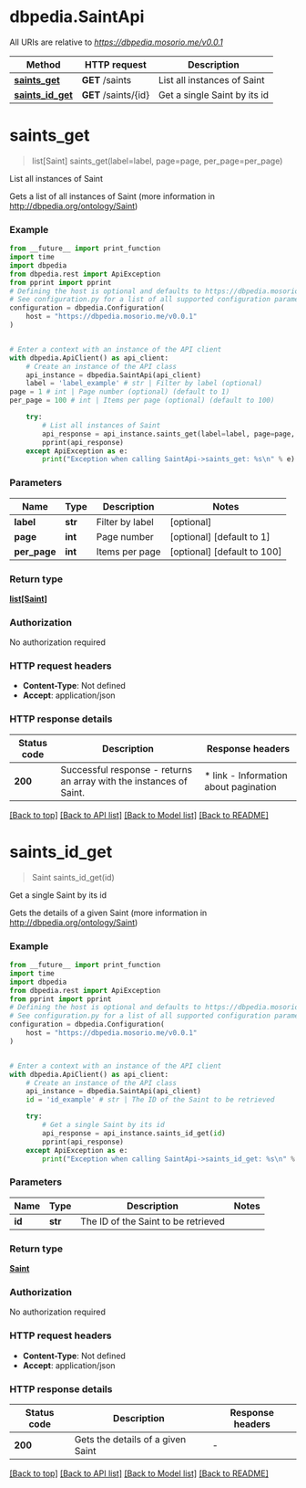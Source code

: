 # dbpedia.SaintApi

All URIs are relative to *https://dbpedia.mosorio.me/v0.0.1*

Method | HTTP request | Description
------------- | ------------- | -------------
[**saints_get**](SaintApi.md#saints_get) | **GET** /saints | List all instances of Saint
[**saints_id_get**](SaintApi.md#saints_id_get) | **GET** /saints/{id} | Get a single Saint by its id


# **saints_get**
> list[Saint] saints_get(label=label, page=page, per_page=per_page)

List all instances of Saint

Gets a list of all instances of Saint (more information in http://dbpedia.org/ontology/Saint)

### Example

```python
from __future__ import print_function
import time
import dbpedia
from dbpedia.rest import ApiException
from pprint import pprint
# Defining the host is optional and defaults to https://dbpedia.mosorio.me/v0.0.1
# See configuration.py for a list of all supported configuration parameters.
configuration = dbpedia.Configuration(
    host = "https://dbpedia.mosorio.me/v0.0.1"
)


# Enter a context with an instance of the API client
with dbpedia.ApiClient() as api_client:
    # Create an instance of the API class
    api_instance = dbpedia.SaintApi(api_client)
    label = 'label_example' # str | Filter by label (optional)
page = 1 # int | Page number (optional) (default to 1)
per_page = 100 # int | Items per page (optional) (default to 100)

    try:
        # List all instances of Saint
        api_response = api_instance.saints_get(label=label, page=page, per_page=per_page)
        pprint(api_response)
    except ApiException as e:
        print("Exception when calling SaintApi->saints_get: %s\n" % e)
```

### Parameters

Name | Type | Description  | Notes
------------- | ------------- | ------------- | -------------
 **label** | **str**| Filter by label | [optional] 
 **page** | **int**| Page number | [optional] [default to 1]
 **per_page** | **int**| Items per page | [optional] [default to 100]

### Return type

[**list[Saint]**](Saint.md)

### Authorization

No authorization required

### HTTP request headers

 - **Content-Type**: Not defined
 - **Accept**: application/json

### HTTP response details
| Status code | Description | Response headers |
|-------------|-------------|------------------|
**200** | Successful response - returns an array with the instances of Saint. |  * link - Information about pagination <br>  |

[[Back to top]](#) [[Back to API list]](../README.md#documentation-for-api-endpoints) [[Back to Model list]](../README.md#documentation-for-models) [[Back to README]](../README.md)

# **saints_id_get**
> Saint saints_id_get(id)

Get a single Saint by its id

Gets the details of a given Saint (more information in http://dbpedia.org/ontology/Saint)

### Example

```python
from __future__ import print_function
import time
import dbpedia
from dbpedia.rest import ApiException
from pprint import pprint
# Defining the host is optional and defaults to https://dbpedia.mosorio.me/v0.0.1
# See configuration.py for a list of all supported configuration parameters.
configuration = dbpedia.Configuration(
    host = "https://dbpedia.mosorio.me/v0.0.1"
)


# Enter a context with an instance of the API client
with dbpedia.ApiClient() as api_client:
    # Create an instance of the API class
    api_instance = dbpedia.SaintApi(api_client)
    id = 'id_example' # str | The ID of the Saint to be retrieved

    try:
        # Get a single Saint by its id
        api_response = api_instance.saints_id_get(id)
        pprint(api_response)
    except ApiException as e:
        print("Exception when calling SaintApi->saints_id_get: %s\n" % e)
```

### Parameters

Name | Type | Description  | Notes
------------- | ------------- | ------------- | -------------
 **id** | **str**| The ID of the Saint to be retrieved | 

### Return type

[**Saint**](Saint.md)

### Authorization

No authorization required

### HTTP request headers

 - **Content-Type**: Not defined
 - **Accept**: application/json

### HTTP response details
| Status code | Description | Response headers |
|-------------|-------------|------------------|
**200** | Gets the details of a given Saint |  -  |

[[Back to top]](#) [[Back to API list]](../README.md#documentation-for-api-endpoints) [[Back to Model list]](../README.md#documentation-for-models) [[Back to README]](../README.md)

